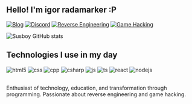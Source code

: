 ## Hello! I'm igor radamarker  :P

[![Blog](https://img.shields.io/website?label=Painelstarnet.com&style=for-the-badge&url=https://painelstarnet.com/)]()
[![Discord](https://img.shields.io/badge/Discord-7289DA?style=for-the-badge&logo=discord&logoColor=white)](https://discord.gg/XkpQWEmg)
[![Reverse Engineering](https://img.shields.io/badge/Reverse_Engineering-8A2BE2?style=for-the-badge&logoColor=white&labelColor=black)](#)
[![Game Hacking](https://img.shields.io/badge/Game_Hacking-00FF7F?style=for-the-badge&logoColor=white&labelColor=black)](#)


![Susboy GitHub stats](https://github-readme-stats.vercel.app/api?username=igorghgx&show_icons=true&theme=transparent)
## Technologies I use in my day

 <div style="display: inline_block">
  <img align="center" alt="html5" src="https://img.shields.io/badge/HTML5-E34F26?style=for-the-badge&logo=html5&logoColor=white" />
  <img align="center" alt="css" src="https://img.shields.io/badge/CSS3-1572B6?style=for-the-badge&logo=css3&logoColor=white" />
  <img align="center" alt="cpp" src="https://img.shields.io/badge/C++-00599C?style=for-the-badge&logo=c%2B%2B&logoColor=white" />
<img align="center" alt="csharp" src="https://img.shields.io/badge/Python-14354C?style=for-the-badge&logo=python&logoColor=white" />
  <img align="center" alt="js" src="https://img.shields.io/badge/JavaScript-F7DF1E?style=for-the-badge&logo=javascript&logoColor=black" />
  <img align="center" alt="ts" src="https://img.shields.io/badge/TypeScript-007ACC?style=for-the-badge&logo=typescript&logoColor=white" />
  <img align="center" alt="react" src="https://img.shields.io/badge/React-20232A?style=for-the-badge&logo=react&logoColor=61DAFB" />
  <img align="center" alt="nodejs" src="https://img.shields.io/badge/Node.js-43853D?style=for-the-badge&logo=node.js&logoColor=white" />
</div><br/>

Enthusiast of technology, education, and transformation through programming. Passionate about reverse engineering and game hacking.
